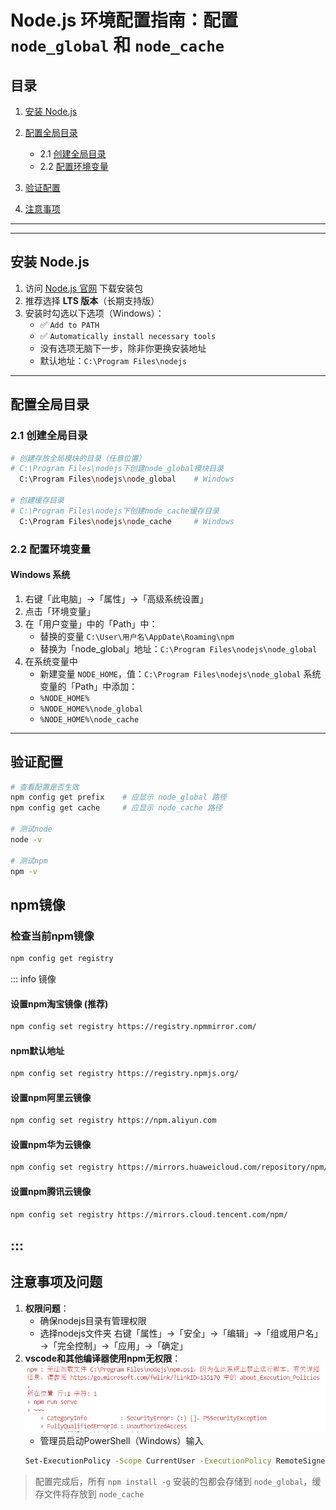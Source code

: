 # Node.js 环境配置指南：配置 `node_global` 和 `node_cache`

## 目录
1. [安装 Node.js](#安装-nodejs)
2. [配置全局目录](#配置全局目录)
   - 2.1 [创建全局目录](#_2-1-创建全局目录)
   - 2.2 [配置环境变量](#_2-2-配置环境变量)

3. [验证配置](#验证配置)
4. [注意事项](#注意事项)

---

---

## 安装 Node.js
1. 访问 [Node.js 官网](https://nodejs.org/) 下载安装包
2. 推荐选择 **LTS 版本**（长期支持版）
3. 安装时勾选以下选项（Windows）：
   - ✅ `Add to PATH`
   - ✅ `Automatically install necessary tools`
   - 没有选项无脑下一步，除非你更换安装地址
   - 默认地址：`C:\Program Files\nodejs`

---

## 配置全局目录

### 2.1 创建全局目录

```bash
# 创建存放全局模块的目录（任意位置）
# C:\Program Files\nodejs下创建node_global模块目录
  C:\Program Files\nodejs\node_global    # Windows

# 创建缓存目录
# C:\Program Files\nodejs下创建node_cache缓存目录
  C:\Program Files\nodejs\node_cache     # Windows
```

### 2.2 配置环境变量

#### Windows 系统
1. 右键「此电脑」→「属性」→「高级系统设置」
2. 点击「环境变量」
3. 在「用户变量」中的「Path」中：
   - 替换的变量 `C:\User\用户名\AppDate\Roaming\npm`
   - 替换为「node_global」地址：`C:\Program Files\nodejs\node_global`
4. 在系统变量中
   - 新建变量 `NODE_HOME`，值：`C:\Program Files\nodejs\node_global`
   系统变量的「Path」中添加：
   - `%NODE_HOME%`
   - `%NODE_HOME%\node_global`
   - `%NODE_HOME%\node_cache`
---

## 验证配置
```bash
# 查看配置是否生效
npm config get prefix    # 应显示 node_global 路径
npm config get cache     # 应显示 node_cache 路径

# 测试node
node -v

# 测试npm
npm -v
```

## npm镜像

   ### 检查当前npm镜像
   ```bash
   npm config get registry
   ```
   
   ::: info 镜像
   #### 设置npm淘宝镜像 (推荐)
   ```bash
   npm config set registry https://registry.npmmirror.com/
   ```

   #### npm默认地址
   ```bash
   npm config set registry https://registry.npmjs.org/
   ```

   #### 设置npm阿里云镜像
   ```bash
   npm config set registry https://npm.aliyun.com
   ```

   #### 设置npm华为云镜像
   ```bash
   npm config set registry https://mirrors.huaweicloud.com/repository/npm/
   ```

   #### 设置npm腾讯云镜像
   ```bash
   npm config set registry https://mirrors.cloud.tencent.com/npm/
   ```

   :::
---

## 注意事项及问题
1. **权限问题**：
   - 确保nodejs目录有管理权限
   - 选择nodejs文件夹 右键「属性」→「安全」→「编辑」→「组或用户名」→「完全控制」→「应用」→「确定」
2. **vscode和其他编译器使用npm无权限**：
   ![warning](../Nodejs/images/npm错误.png)
   - 管理员启动PowerShell（Windows）输入
   ```bash
   Set-ExecutionPolicy -Scope CurrentUser -ExecutionPolicy RemoteSigned
   ```
> 配置完成后，所有 `npm install -g` 安装的包都会存储到 `node_global`，缓存文件将存放到 `node_cache`